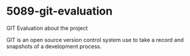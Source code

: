 # 5089-git-evaluation
GIT Evaluation
about the project 

GIT is an open source version control system use to take a record and snapshots of a development process.
